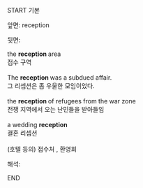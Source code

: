 START
기본

앞면:
reception


뒷면:
<div>the <b>reception </b>area </div><div>접수 구역</div><div><br></div><div><div>The <b>reception </b>was a subdued affair. </div><div><div>그 리셉션은 좀 우울한 모임이었다.</div></div></div><div><br></div><div><div>the <b>reception </b>of refugees from the war zone </div><div><div>전쟁 지역에서 오는 난민들을 받아들임</div></div></div><div><br></div><div><div>a wedding <b>reception </b></div><div>결혼 리셉션</div></div><div><br></div><div>(호텔 등의) 접수처 , 환영회</div>


해석:

END